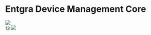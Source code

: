 # Entgra Device Management Core

<a href='https://opensource.org/licenses/Apache-2.0'><img src='https://img.shields.io/badge/License-Apache%202.0-blue.svg'></a><br/>
13
<a href='#'><img src="https://builder.entgra.net/buildStatus/icon?job=device-mgt-core"></a>
